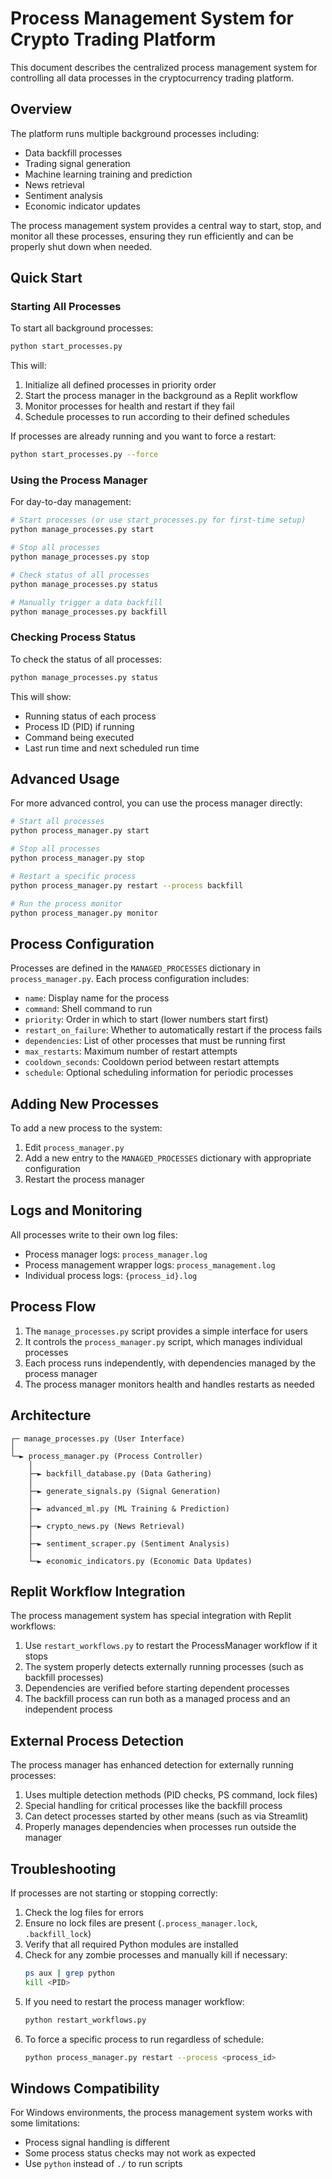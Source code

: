 # Process Management System for Crypto Trading Platform

This document describes the centralized process management system for controlling all data processes in the cryptocurrency trading platform.

## Overview

The platform runs multiple background processes including:
- Data backfill processes
- Trading signal generation
- Machine learning training and prediction
- News retrieval
- Sentiment analysis
- Economic indicator updates

The process management system provides a central way to start, stop, and monitor all these processes, ensuring they run efficiently and can be properly shut down when needed.

## Quick Start

### Starting All Processes
To start all background processes:
```bash
python start_processes.py
```

This will:
1. Initialize all defined processes in priority order
2. Start the process manager in the background as a Replit workflow
3. Monitor processes for health and restart if they fail
4. Schedule processes to run according to their defined schedules

If processes are already running and you want to force a restart:
```bash
python start_processes.py --force
```

### Using the Process Manager
For day-to-day management:
```bash
# Start processes (or use start_processes.py for first-time setup)
python manage_processes.py start

# Stop all processes
python manage_processes.py stop

# Check status of all processes
python manage_processes.py status

# Manually trigger a data backfill
python manage_processes.py backfill
```

### Checking Process Status
To check the status of all processes:
```bash
python manage_processes.py status
```

This will show:
- Running status of each process
- Process ID (PID) if running
- Command being executed
- Last run time and next scheduled run time

## Advanced Usage

For more advanced control, you can use the process manager directly:

```bash
# Start all processes
python process_manager.py start

# Stop all processes
python process_manager.py stop

# Restart a specific process
python process_manager.py restart --process backfill

# Run the process monitor
python process_manager.py monitor
```

## Process Configuration

Processes are defined in the `MANAGED_PROCESSES` dictionary in `process_manager.py`. Each process configuration includes:

- `name`: Display name for the process
- `command`: Shell command to run
- `priority`: Order in which to start (lower numbers start first)
- `restart_on_failure`: Whether to automatically restart if the process fails
- `dependencies`: List of other processes that must be running first
- `max_restarts`: Maximum number of restart attempts
- `cooldown_seconds`: Cooldown period between restart attempts
- `schedule`: Optional scheduling information for periodic processes

## Adding New Processes

To add a new process to the system:

1. Edit `process_manager.py`
2. Add a new entry to the `MANAGED_PROCESSES` dictionary with appropriate configuration
3. Restart the process manager

## Logs and Monitoring

All processes write to their own log files:
- Process manager logs: `process_manager.log`
- Process management wrapper logs: `process_management.log`
- Individual process logs: `{process_id}.log`

## Process Flow

1. The `manage_processes.py` script provides a simple interface for users
2. It controls the `process_manager.py` script, which manages individual processes
3. Each process runs independently, with dependencies managed by the process manager
4. The process manager monitors health and handles restarts as needed

## Architecture

```
┌─ manage_processes.py (User Interface)
│
└─► process_manager.py (Process Controller)
    │
    ├─► backfill_database.py (Data Gathering)
    │
    ├─► generate_signals.py (Signal Generation)
    │
    ├─► advanced_ml.py (ML Training & Prediction)
    │
    ├─► crypto_news.py (News Retrieval)
    │
    ├─► sentiment_scraper.py (Sentiment Analysis)
    │
    └─► economic_indicators.py (Economic Data Updates)
```

## Replit Workflow Integration

The process management system has special integration with Replit workflows:

1. Use `restart_workflows.py` to restart the ProcessManager workflow if it stops
2. The system properly detects externally running processes (such as backfill processes)
3. Dependencies are verified before starting dependent processes
4. The backfill process can run both as a managed process and an independent process

## External Process Detection

The process manager has enhanced detection for externally running processes:

1. Uses multiple detection methods (PID checks, PS command, lock files)
2. Special handling for critical processes like the backfill process  
3. Can detect processes started by other means (such as via Streamlit)
4. Properly manages dependencies when processes run outside the manager

## Troubleshooting

If processes are not starting or stopping correctly:

1. Check the log files for errors
2. Ensure no lock files are present (`.process_manager.lock`, `.backfill_lock`)
3. Verify that all required Python modules are installed
4. Check for any zombie processes and manually kill if necessary:
   ```bash
   ps aux | grep python
   kill <PID>
   ```
5. If you need to restart the process manager workflow:
   ```bash
   python restart_workflows.py
   ```
6. To force a specific process to run regardless of schedule:
   ```bash
   python process_manager.py restart --process <process_id>
   ```

## Windows Compatibility

For Windows environments, the process management system works with some limitations:
- Process signal handling is different
- Some process status checks may not work as expected
- Use `python` instead of `./` to run scripts